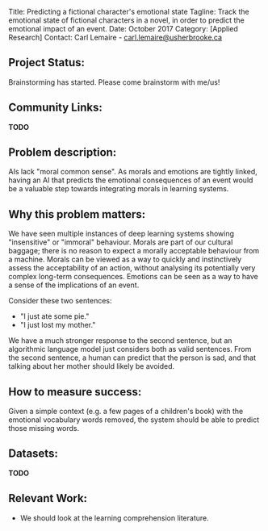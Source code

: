 Title: Predicting a fictional character's emotional state
Tagline: Track the emotional state of fictional characters in a novel, in order to predict the emotional impact of an event.
Date: October 2017
Category: [Applied Research]
Contact: Carl Lemaire - carl.lemaire@usherbrooke.ca

## Project Status:

Brainstorming has started. Please come brainstorm with me/us!

## Community Links:

**TODO**

## Problem description:

AIs lack "moral common sense". As morals and emotions are tightly linked, having an AI that predicts the emotional consequences of an event would be a valuable step towards integrating morals in learning systems.

## Why this problem matters:

We have seen multiple instances of deep learning systems showing "insensitive" or "immoral" behaviour. Morals are part of our cultural baggage; there is no reason to expect a morally acceptable behaviour from a machine. Morals can be viewed as a way to quickly and instinctively assess the acceptability of an action, without analysing its potentially very complex long-term consequences. Emotions can be seen as a way to have a sense of the implications of an event.

Consider these two sentences:
* "I just ate some pie."
* "I just lost my mother."

We have a much stronger response to the second sentence, but an algorithmic language model just considers both as valid sentences. From the second sentence, a human can predict that the person is sad, and that talking about her mother should likely be avoided.

## How to measure success:

Given a simple context (e.g. a few pages of a children's book) with the emotional vocabulary words removed, the system should be able to predict those missing words.

## Datasets:

**TODO**

## Relevant Work:

* We should look at the learning comprehension literature.